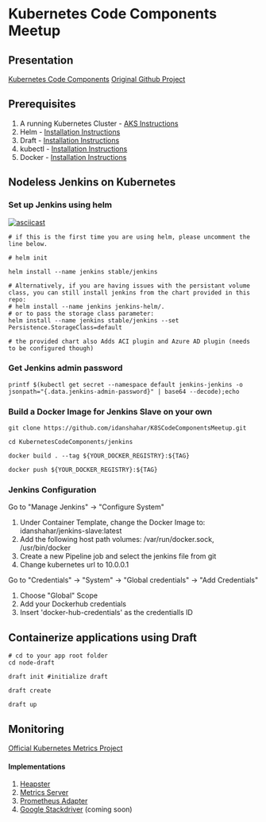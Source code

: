Kubernetes Code Components Meetup
=================================
Presentation
------------
[Kubernetes Code Components](https://ptdrv.linkedin.com/dif0yfi)
[Original Github Project](https://github.com/idanshahar/K8SCodeComponentsMeetup)

Prerequisites
------------
1. A running Kubernetes Cluster - [AKS Instructions](https://docs.microsoft.com/en-us/azure/aks/tutorial-kubernetes-deploy-cluster)
2. Helm - [Installation Instructions](https://github.com/kubernetes/helm/blob/master/docs/install.md)
3. Draft - [Installation Instructions](https://github.com/Azure/draft/blob/master/docs/install.md)
4. kubectl - [Installation Instructions](https://kubernetes.io/docs/tasks/tools/install-kubectl/)
5. Docker - [Installation Instructions](https://docs.docker.com/install/)



Nodeless Jenkins on Kubernetes
------------------------------
### Set up Jenkins using helm

[![asciicast](https://asciinema.org/a/OZqZ4kN3GeqSsj63DxhgiSgvD.png)](https://asciinema.org/a/OZqZ4kN3GeqSsj63DxhgiSgvD?size=small)

```
# if this is the first time you are using helm, please uncomment the line below.

# helm init

helm install --name jenkins stable/jenkins

# Alternatively, if you are having issues with the persistant volume class, you can still install jenkins from the chart provided in this repo:
# helm install --name jenkins jenkins-helm/.
# or to pass the storage class parameter:
helm install --name jenkins stable/jenkins --set Persistence.StorageClass=default

# the provided chart also Adds ACI plugin and Azure AD plugin (needs to be configured though)
```
### Get Jenkins admin password
```
printf $(kubectl get secret --namespace default jenkins-jenkins -o jsonpath="{.data.jenkins-admin-password}" | base64 --decode);echo
```
### Build a Docker Image for Jenkins Slave on your own
```
git clone https://github.com/idanshahar/K8SCodeComponentsMeetup.git

cd KubernetesCodeComponents/jenkins

docker build . --tag ${YOUR_DOCKER_REGISTRY}:${TAG}

docker push ${YOUR_DOCKER_REGISTRY}:${TAG}
```

### Jenkins Configuration
Go to "Manage Jenkins" -> "Configure System"

1. Under Container Template, change the Docker Image to: idanshahar/jenkins-slave:latest
2. Add the following host path volumes: /var/run/docker.sock, /usr/bin/docker 
3. Create a new Pipeline job and select the jenkins file from git
4. Change kubernetes url to 10.0.0.1

Go to "Credentials" -> "System" -> "Global credentials" -> "Add Credentials"

1. Choose "Global" Scope
2. Add your Dockerhub credentials
3. Insert 'docker-hub-credentials' as the credentialls ID 

Containerize applications using Draft
-------------------------------------
```
# cd to your app root folder
cd node-draft

draft init #initialize draft

draft create 

draft up
```

Monitoring
----------
[Official Kubernetes Metrics Project](https://github.com/kubernetes/metrics)

#### Implementations
1. [Heapster](https://github.com/kubernetes/heapster)
2. [Metrics Server](https://github.com/kubernetes-incubator/metrics-server)
3. [Prometheus Adapter](https://github.com/directxman12/k8s-prometheus-adapter)
4. [Google Stackdriver](https://github.com/GoogleCloudPlatform/k8s-stackdriver) (coming soon)


